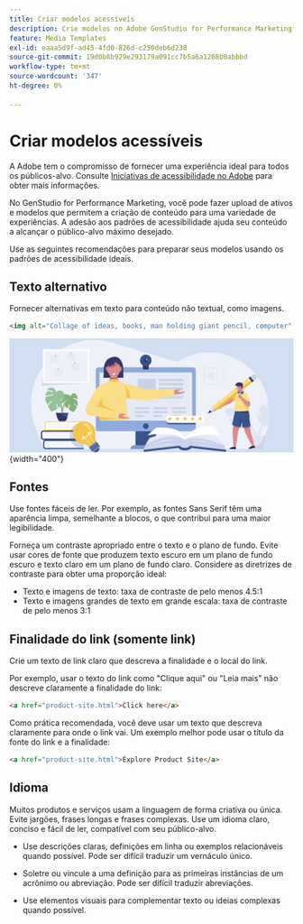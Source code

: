 ```yaml
---
title: Criar modelos acessíveis
description: Crie modelos no Adobe GenStudio for Performance Marketing que sejam capazes de alcançar mais do seu público-alvo e fornecer uma experiência ideal.
feature: Media Templates
exl-id: eaaa5d9f-ad45-4fd0-826d-c250deb6d238
source-git-commit: 19d0b8b929e293179a091cc7b5a6a1268b0abbbd
workflow-type: tm+mt
source-wordcount: '347'
ht-degree: 0%

---
```


# Criar modelos acessíveis

A Adobe tem o compromisso de fornecer uma experiência ideal para todos os públicos-alvo. Consulte [Iniciativas de acessibilidade no Adobe](https://www.adobe.com/trust/accessibility/initiatives.html) para obter mais informações.

No GenStudio for Performance Marketing, você pode fazer upload de ativos e modelos que permitem a criação de conteúdo para uma variedade de experiências. A adesão aos padrões de acessibilidade ajuda seu conteúdo a alcançar o público-alvo máximo desejado.

Use as seguintes recomendações para preparar seus modelos usando os padrões de acessibilidade ideais.

## Texto alternativo

Fornecer alternativas em texto para conteúdo não textual, como imagens.

```html
<img alt="Collage of ideas, books, man holding giant pencil, computer" src="card-create-assets.png">
```

![Colagem de ideias, livros, homem segurando lápis gigante, computador](/help/assets/card-create-assets.png){width="400"}

## Fontes

Use fontes fáceis de ler. Por exemplo, as fontes Sans Serif têm uma aparência limpa, semelhante a blocos, o que contribui para uma maior legibilidade.

Forneça um contraste apropriado entre o texto e o plano de fundo. Evite usar cores de fonte que produzem texto escuro em um plano de fundo escuro e texto claro em um plano de fundo claro. Considere as diretrizes de contraste para obter uma proporção ideal:

- Texto e imagens de texto: taxa de contraste de pelo menos 4.5:1
- Texto e imagens grandes de texto em grande escala: taxa de contraste de pelo menos 3:1

## Finalidade do link (somente link)

Crie um texto de link claro que descreva a finalidade e o local do link.

Por exemplo, usar o texto do link como &quot;Clique aqui&quot; ou &quot;Leia mais&quot; não descreve claramente a finalidade do link:

```html
<a href="product-site.html">Click here</a>
```

Como prática recomendada, você deve usar um texto que descreva claramente para onde o link vai. Um exemplo melhor pode usar o título da fonte do link e a finalidade:

```html
<a href="product-site.html">Explore Product Site</a>
```

## Idioma

Muitos produtos e serviços usam a linguagem de forma criativa ou única. Evite jargões, frases longas e frases complexas. Use um idioma claro, conciso e fácil de ler, compatível com seu público-alvo.

- Use descrições claras, definições em linha ou exemplos relacionáveis quando possível. Pode ser difícil traduzir um vernáculo único.

- Soletre ou vincule a uma definição para as primeiras instâncias de um acrônimo ou abreviação. Pode ser difícil traduzir abreviações.

- Use elementos visuais para complementar texto ou ideias complexas quando possível.
